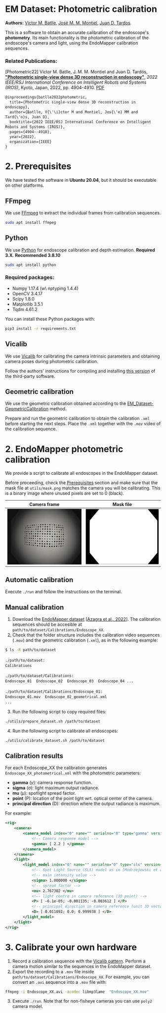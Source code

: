 # EM Dataset: Photometric calibration
**Authors:** [Víctor M. Batlle](http://webdiis.unizar.es/~vmbatlle/), [José M. M. Montiel](http://webdiis.unizar.es/~josemari/), [Juan D. Tardos](http://webdiis.unizar.es/~jdtardos/).


This is a software to obtain an accurate calibration of the endoscope's **photometry**. Its main functionality is the photometric calibration of the endoscope's camera and light, using the EndoMapper calibration sequences.

### Related Publications:

[Photometric22] Víctor M. Batlle, J. M. M. Montiel and Juan D. Tardós, [**"Photometric single-view dense 3D reconstruction in endoscopy"**](https://ieeexplore.ieee.org/abstract/document/9981742), *2022 IEEE/RSJ International Conference on Intelligent Robots and Systems (IROS)*, Kyoto, Japan, 2022, pp. 4904-4910. [PDF](https://arxiv.org/pdf/2204.09083.pdf)
```
@inproceedings{batlle2022photometric,
  title={Photometric single-view dense 3D reconstruction in endoscopy},
  author={Batlle, V{\'\i}ctor M and Montiel, Jos{\'e} MM and Tard{\'o}s, Juan D},
  booktitle={2022 IEEE/RSJ International Conference on Intelligent Robots and Systems (IROS)},
  pages={4904--4910},
  year={2022},
  organization={IEEE}
}
```

# 2. Prerequisites
We have tested the software in **Ubuntu 20.04**, but it should be executable on other platforms.

## FFmpeg
We use [FFmpeg](https://ffmpeg.org/) to extract the individual frames from calibration sequences.

```sh
sudo apt install ffmpeg
```

## Python 
We use [Python](https://www.python.org) for endoscope calibration and depth estimation. **Required 3.X**. **Recommended 3.8.10**

```sh
sudo apt install python
```

### Required packages:

* Numpy 1.17.4 (w\ nptyping 1.4.4)
* OpenCV 3.4.17
* Scipy 1.8.0
* Matplotlib 3.5.1
* Tqdm 4.61.2

You can install these Python packages with:

```sh
pip3 install -r requirements.txt 
```

## Vicalib

We use [Vicalib](https://github.com/arpg/vicalib) for calibrating the camera intrinsic parameters and obtaining camera poses during photometric calibration.

Follow the authors' instructions for compiling and installing [this version](https://github.com/arpg/vicalib/tree/39019c6d84853b3be1ff07d5139cc529a6dd8297) of the third-party software.

## Geometric calibration

We use the geometric calibration obtained according to the [EM_Dataset-GeometricCalibration](https://github.com/endomapper/EM_Dataset-GeometricCalibration) method.

Prepare and run the geometric calibration to obtain the calibration `.xml` before starting the next steps. Place the `.xml` together with the `.mov` video of the calibration sequence.

# 2. EndoMapper photometric calibration

We provide a script to calibrate all endoscopes in the EndoMapper dataset.

Before proceeding, check the [Prerequisites](#2-prerequisites) section and make sure that the mask file at `utils/mask.png` matches the camera you will be calibrating. This is a binary image where unused pixels are set to 0 (black).

| Camera frame | Mask file |
| ------------ | --------- |
|<img src="misc/sample_frame.png" width="300"> | <img src="utils/mask.png" width="300"> |

## Automatic calibration

Execute `./run` and follow the instructions on the terminal.

## Manual calibration

1. Download the [EndoMapper dataset](https://doi.org/10.7303/syn26707219) [[Azagra et al., 2022](https://arxiv.org/abs/2204.14240.pdf)].
   The calibration sequences should be accesible at `path/to/dataset/Calibrations/Endoscope_XX`.
2. Check that the folder structure includes the calibration video sequences (`.mov`) and the geometric calibration (`.xml`), as in the following example:
  ```sh
  $ ls -R path/to/dataset

  ./path/to/dataset:
  Calibrations

  ./path/to/dataset/Calibrations:
  Endoscope_01  Endoscope_02  Endoscope_03  Endoscope_04 ...

  ./path/to/dataset/Calibrations/Endoscope_01:
  Endoscope_01.mov  Endoscope_02_geometrical.xml
  ...
  ```
3. Run the following script to copy required files:
```sh
./utils/prepare_dataset.sh /path/to/dataset
```
4. Run the following script to calibrate all endoscopes:
```sh
./utils/calibrate_dataset.sh /path/to/dataset
```

## Calibration results

For each Endoscope_XX the calibration generates `Endoscope_XX_photometrical.xml` with the photometric parameters:

- **gamma** ($\gamma$): camera response function.
- **sigma** ($\sigma$): light maximum output radiance.
- **mu** ($\mu$): spotlight spread factor.
- **point** (P): location of the point light wrt. optical center of the camera.
- **principal direction** (D): direction where the output radiance is maximum.

For example:
```xml
<rig>
    <camera>
        <camera_model index="0" name="" serialno="0" type="gamma" version="1.0">
            <!-- Camera response model -->
            <gamma> [ 2.2 ] </gamma>
        </camera_model>
    </camera>
    <light>
        <light_model index="0" name="" serialno="0" type="sls" version="1.0">
            <!-- Spot Light Source (SLS) model as in [Modrzejewski et al. (2020)] -->
            <!-- main intensity value -->
            <sigma> 1.000000 </sigma>
            <!-- spread factor -->
            <mu> 2.767302 </mu>
            <!-- light centre in camera reference (3D point) -->
            <P> [ -6.1e-05; -0.001135; -0.003612 ] </P>
            <!-- principal direction in camera reference (unit 3D vector) -->
            <D> [ 0.011092; 0.0; 0.999938 ] </D>
        </light_model>
    </light>
</rig>
```

# 3. Calibrate your own hardware

1. Record a calibration sequence with the [Vicalib pattern](misc/big_pattern.pdf). Perform a camera motion similar to the sequences in the EndoMapper dataset.
2. Export the recording to a `.mov` file inside `path/to/dataset/Calibrations/Endoscope_XX`. For example, you can convert an `.avi` sequence into a `.mov` file with:

```sh
ffmpeg -i Endoscope_XX.avi -acodec libmp3lame  "Endoscope_XX.mov"
```

3. Execute `./run`. Note that for non-fisheye cameras you can use `poly2` camera model.
